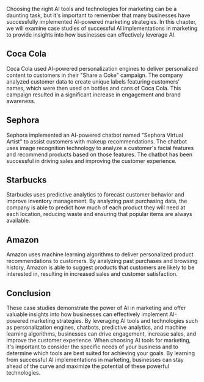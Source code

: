 

Choosing the right AI tools and technologies for marketing can be a daunting task, but it's important to remember that many businesses have successfully implemented AI-powered marketing strategies. In this chapter, we will examine case studies of successful AI implementations in marketing to provide insights into how businesses can effectively leverage AI.

Coca Cola
---------

Coca Cola used AI-powered personalization engines to deliver personalized content to customers in their "Share a Coke" campaign. The company analyzed customer data to create unique labels featuring customers' names, which were then used on bottles and cans of Coca Cola. This campaign resulted in a significant increase in engagement and brand awareness.

Sephora
-------

Sephora implemented an AI-powered chatbot named "Sephora Virtual Artist" to assist customers with makeup recommendations. The chatbot uses image recognition technology to analyze a customer's facial features and recommend products based on those features. The chatbot has been successful in driving sales and improving the customer experience.

Starbucks
---------

Starbucks uses predictive analytics to forecast customer behavior and improve inventory management. By analyzing past purchasing data, the company is able to predict how much of each product they will need at each location, reducing waste and ensuring that popular items are always available.

Amazon
------

Amazon uses machine learning algorithms to deliver personalized product recommendations to customers. By analyzing past purchases and browsing history, Amazon is able to suggest products that customers are likely to be interested in, resulting in increased sales and customer satisfaction.

Conclusion
----------

These case studies demonstrate the power of AI in marketing and offer valuable insights into how businesses can effectively implement AI-powered marketing strategies. By leveraging AI tools and technologies such as personalization engines, chatbots, predictive analytics, and machine learning algorithms, businesses can drive engagement, increase sales, and improve the customer experience. When choosing AI tools for marketing, it's important to consider the specific needs of your business and to determine which tools are best suited for achieving your goals. By learning from successful AI implementations in marketing, businesses can stay ahead of the curve and maximize the potential of these powerful technologies.


